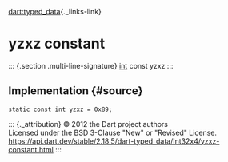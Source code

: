 [dart:typed\_data](../../dart-typed_data/dart-typed_data-library){._links-link}

yzxz constant
=============

::: {.section .multi-line-signature}
[int](../../dart-core/int-class) const yzxz
:::

Implementation {#source}
--------------

``` {.language-dart data-language="dart"}
static const int yzxz = 0x89;
```

::: {._attribution}
© 2012 the Dart project authors\
Licensed under the BSD 3-Clause \"New\" or \"Revised\" License.\
<https://api.dart.dev/stable/2.18.5/dart-typed_data/Int32x4/yzxz-constant.html>
:::
